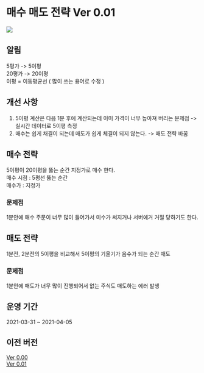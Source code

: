 # 매수 매도 전략 Ver 0.01
<img src="https://user-images.githubusercontent.com/55151796/112978240-0e885300-9192-11eb-9542-c2df2fdef248.png">

## 알림
5평가 -> 5이평  
20평가 -> 20이평  
이평 = 이동평균선 ( 많이 쓰는 용어로 수정 )

## 개선 사항  
1. 5이평 계산은 다음 1분 후에 계산되는데 이미 가격이 너무 높아져 버리는 문제점 -> 실시간 데이터로 5이평 측정
2. 매수는 쉽게 채결이 되는데 매도가 쉽게 체결이 되지 않는다. -> 매도 전략 바꿈

## 매수 전략
5이평이 20이평을 뚫는 순간 지정가로 매수 한다.  
매수 시점 : 5평선 뚫는 순간  
매수가 : 지정가  

### 문제점
1분안에 매수 주문이 너무 많이 들어가서 미수가 써지거나 서버에거 거절 당하기도 한다.

## 매도 전략
1분전, 2분전의 5이평을 비교해서 5이평의 기울기가 음수가 되는 순간 매도

### 문제점
1분안에 매도가 너무 많이 진행되어서 없는 주식도 매도하는 에러 발생

## 운영 기간
2021-03-31 ~ 2021-04-05
## 이전 버전
[Ver 0.00](https://github.com/E-know/AutoKStock/blob/main/strategy/Ver%200.00.md)  
[Ver 0.01](https://github.com/E-know/AutoKStock/blob/main/strategy/Ver%200.01.md)

